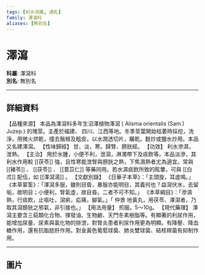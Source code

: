 ```yaml
---
tags: [利水消腫, 通乳]
family: 澤瀉科
aliases: [無別名]
---
```


# 澤瀉

**科屬**: 澤瀉科  
**別名**: 無別名  

---

## 詳細資料
【品種來源】
本品為澤瀉科多年生沼澤植物澤瀉 (
Alisma orientalis
(Sam.) Juzep.) 的塊莖。主產於福建、 四川、江西等地。冬季莖葉開始枯萎時採挖，洗淨，用微火烘乾，撞去鬚根及粗皮，以水潤透切片，曬乾。麩炒或鹽水炒用。本品又名建澤瀉。
【性味歸經】
甘、淡，寒。歸腎、膀胱經。
【功效】
利水滲濕，泄熱。
【主治】
用於水腫，小便不利，泄瀉，淋濁帶下及痰飲等。本品淡滲，其利水作用較 [[茯苓]] 強，且性寒能泄腎與膀胱之熱，下焦濕熱者尤為適宜。常與 [[豬苓]] 、 [[茯苓]] 、 [[薏苡仁]] 等藥同用。若水濕痰飲所致的眩暈，可與 [[白朮]] 配伍，如 [[澤瀉湯]] 。
【文獻別錄】
《日華子本草》：「主頭旋，耳虛鳴。」
《本草蒙筌》：「澤瀉多服，雖則目昏，暴服亦能明目，其義何也？益瀉伏水，去留垢，故明目；小便利，腎氣虛，故目昏。二者不可不知。」
《本草綱目》：「滲濕熱，行痰飲，止嘔吐，瀉痢，疝痛，腳氣。」「
仲景
地黃丸，用茯苓、澤瀉者，乃取其瀉膀胱之邪氣，非引接也。」
【用法用量】
煎服。5～10g。
【現代藥理】
澤瀉主要含三萜類化合物、揮發油、生物鹼、天門冬素樹脂等。有顯著的利尿作用，能增加尿量、尿素與氯化物的排泄，對腎炎患者利尿作用更為明顯。有降壓、降血糖作用，還有抗脂肪肝作用。對金黃色葡萄球菌、肺炎雙球菌、結核桿菌有抑制作用。

---

## 圖片
